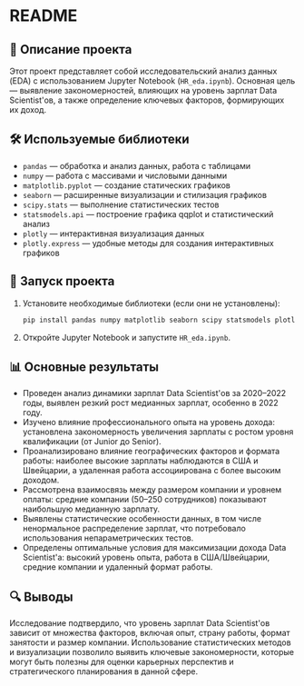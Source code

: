 # README

## 📌 Описание проекта

Этот проект представляет собой исследовательский анализ данных (EDA) с использованием Jupyter Notebook (`HR_eda.ipynb`). Основная цель — выявление закономерностей, влияющих на уровень зарплат Data Scientist'ов, а также определение ключевых факторов, формирующих их доход.

## 🛠 Используемые библиотеки

- `pandas` — обработка и анализ данных, работа с таблицами
- `numpy` — работа с массивами и числовыми данными
- `matplotlib.pyplot` — создание статических графиков
- `seaborn` — расширенные визуализации и стилизация графиков
- `scipy.stats` — выполнение статистических тестов
- `statsmodels.api` — построение графика qqplot и статистический анализ
- `plotly` — интерактивная визуализация данных
- `plotly.express` — удобные методы для создания интерактивных графиков

## 🚀 Запуск проекта

1. Установите необходимые библиотеки (если они не установлены):
    
    ```bash
    pip install pandas numpy matplotlib seaborn scipy statsmodels plotly
    ```
    
2. Откройте Jupyter Notebook и запустите `HR_eda.ipynb`.

## 📊 Основные результаты

- Проведен анализ динамики зарплат Data Scientist'ов за 2020–2022 годы, выявлен резкий рост медианных зарплат, особенно в 2022 году.
- Изучено влияние профессионального опыта на уровень дохода: установлена закономерность увеличения зарплаты с ростом уровня квалификации (от Junior до Senior).
- Проанализировано влияние географических факторов и формата работы: наиболее высокие зарплаты наблюдаются в США и Швейцарии, а удаленная работа ассоциирована с более высоким доходом.
- Рассмотрена взаимосвязь между размером компании и уровнем оплаты: средние компании (50–250 сотрудников) показывают наибольшую медианную зарплату.
- Выявлены статистические особенности данных, в том числе ненормальное распределение зарплат, что потребовало использования непараметрических тестов.
- Определены оптимальные условия для максимизации дохода Data Scientist'а: высокий уровень опыта, работа в США/Швейцарии, средние компании и удаленный формат работы.

## 🔍 Выводы

Исследование подтвердило, что уровень зарплат Data Scientist'ов зависит от множества факторов, включая опыт, страну работы, формат занятости и размер компании. Использование статистических методов и визуализации позволило выявить ключевые закономерности, которые могут быть полезны для оценки карьерных перспектив и стратегического планирования в данной сфере.
